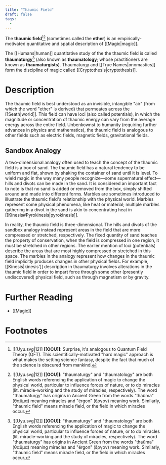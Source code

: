 ```yaml
---
title: "Thaumic Field"
draft: false
tags:
  - 
---
```


The **thaumic field**[^qft][^thau] (sometimes called the **ether**) is an empirically-motivated quantitative and spatial description of [[Magic|magic]].  

The [[Humans|human]] quantitative study of the the thaumic field is called **thaumaturgy**[^thau] (also known as **thaumatology**; whose practitioners are known as **thaumaturgists**). Thaumaturgy and [[True Names|onomastics]] form the discipline of magic called [[Cryptothesis|cryptothesis]].

# Description
The thaumic field is best understood as an invisible, intangible "air" (from which the word "ether" is derived) that permeates across the [[Seath|world]]. This field can have loci (also called potentials), in which the magnitude or concentration of thaumic energy  can vary from the average energy across the entire field. Unbenkownst to humanity (requiring further advances in physics and mathematics), the thaumic field is analogous to other fields such as electric fields, magnetic fields, gravitational fields.

## Sandbox Analogy
A two-dimensional analogy often used to teach the concept of the thaumic field is a box of sand. The thaumic field has a natural tendency to be uniform and flat, shown by shaking the container of sand until it is level. To wield magic in the way many people recognize—some supernatural effect—hills and divots can be made in the sand. It is considered an important fact to note is that no sand is added or removed from the box, simply shifted around and made into different forms. Marbles are sometimes introduced to illustrate the thaumic field's relationship with the physical world. Marbles represent some physical phenomena, like heat or material; multiple marbles gathering in a divot in the sand is akin to concentrating heat in [[Kinesis#Pyrokinesis|pyrokinesis]].

In reality, the thaumic field is three-dimensional. The hills and divots of the sandbox analogy instead represent areas in the field that are more compressed or stretched, respectively. The fixed quantity of sand teaches the property of conservation, when the field is compressed in one region, it must be stretched in other regions. The earlier mention of loci (potentials) describe the areas that are most highly compressed or stretched in this space. The marbles in the analogy represent how changes in the thaumic field implicitly produces changes in other physical fields. For example, [[Kinesis|kinesis']] description in thaumaturgy involves alterations in the thaumic field in order to impart force through some other (presently undiscovered) physical field, such as through magnetism or by gravity.

# Further Reading
- [[Magic]]

# Footnotes
[^qft]: ![[Uyu.svg|12]] **[[OOU]]**: Surprise, it's analogous to Quantum Field Theory (QFT). This scientifically-motivated "hard magic" approach is what makes the setting science fantasy, despite the fact that much of the science is obscured from mankind.

[^thau]: ![[Uyu.svg|12]] **[[OOU]]**: "thaumaturgy" and "thaumatology" are both English words referencing the application of magic to change the physical world, particular to influence forces of nature, or to do miracles (lit. miracle-working and the study of miracles, respectively). The word "thaumaturgy" has origins in Ancient Green from the words "thaûma" (θαῦμα) meaning miracles and "érgon" (ἔργον) meaning work. Similarly, "thaumic field" means miracle field, or the field in which miracles occur.